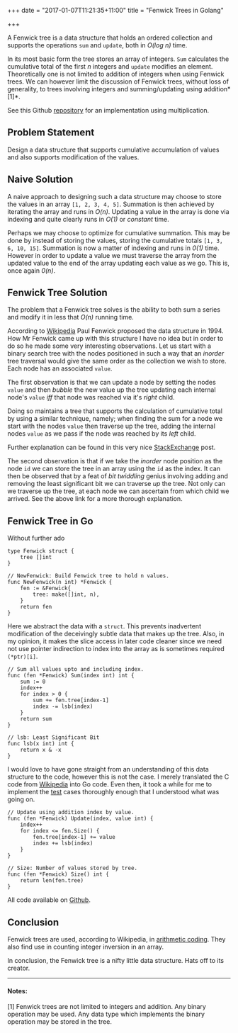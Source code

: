 +++
date = "2017-01-07T11:21:35+11:00"
title = "Fenwick Trees in Golang"

+++

A Fenwick tree is a data structure that holds an ordered collection and supports
the operations `sum` and `update`, both in *O(log n)* time.

<!--more-->

In its most basic form the tree stores an array of integers. `Sum` calculates
the cumulative total of the first *n* integers and `update` modifies an element. Theoretically one is not limited to addition of integers when using
Fenwick trees. We can however limit the discussion of Fenwick trees, without
loss of generality, to trees involving integers and summing/updating using
addition*[1]*. 

See this Github 
[repository](https://github.com/tcharding/types/tree/master/trees/fenwick/fenwick-mul)
for an implementation using multiplication.

## Problem Statement

Design a data structure that supports cumulative accumulation of values and also supports
modification of the values.

## Naive Solution

A naive approach to designing such a data structure may choose to store the values in an array
`[1, 2, 3, 4, 5]`. Summation is then achieved by iterating the array and runs in
*O(n)*. Updating a value in the array is done via indexing and quite clearly
runs in *O(1)* or *constant* time.

Perhaps we may choose to optimize for cumulative summation. This may be done by instead of
storing the values, storing the cumulative totals `[1, 3, 6, 10, 15]`.
Summation is now a matter of indexing and runs in *0(1)* time. However in order to update a value we must
traverse the array from the updated value to the end of the array updating each
value as we go. This is, once again *0(n)*.

## Fenwick Tree Solution

The problem that a Fenwick tree solves is the ability to both sum a series and modify
it in less that *O(n)* running time.

According to [Wikipedia](https://en.wikipedia.org/wiki/Fenwick_tree) Paul
Fenwick proposed the data structure in 1994. How Mr Fenwick came up with this
structure I have no idea but in order to do so he made some very interesting
observations. Let us start with a binary search tree with the nodes 
positioned in such a way that an *inorder* tree traversal would give the same
order as the collection we wish to store. Each node has an associated `value`.

The first observation is that we can update a node by setting the nodes `value`
and then *bubble* the new value up the tree updating each internal node's `value`
*iff* that node was reached via it's *right* child.

Doing so maintains a tree that supports the calculation of
cumulative total by using a similar technique, namely; when finding the sum for a
node we start with the nodes `value` then traverse up the tree, adding the internal nodes `value`
as we pass if the node was reached by its *left* child.

Further explanation can be found in this very nice 
[StackExchange](http://cs.stackexchange.com/questions/10538/bit-what-is-the-intuition-behind-a-binary-indexed-tree-and-how-was-it-thought-a)
post. 

The second observation is that if we take the *inorder*  node position as the
node `id` we can store the tree in an array using the `id` as the index. It can
then be observed that by a feat of *bit twiddling* genius involving adding and
removing the least significant bit we can traverse *up* the tree. Not only can
we traverse up the tree, at each node we can ascertain from which child we
arrived. See the above link for a more thorough explanation.

## Fenwick Tree in Go

Without further ado
```
type Fenwick struct {
	tree []int
}

// NewFenwick: Build Fenwick tree to hold n values.
func NewFenwick(n int) *Fenwick {
	fen := &Fenwick{
		tree: make([]int, n),
	}
	return fen
}
```

Here we abstract the data with a `struct`. This prevents inadvertent
modification of the deceivingly subtle data that makes up the tree. Also, in my
opinion, it makes the slice access in later code cleaner since we need not use
pointer indirection to index into the array as is sometimes required `(*ptr)[i]`.

```
// Sum all values upto and including index.
func (fen *Fenwick) Sum(index int) int {
	sum := 0
	index++
	for index > 0 {
		sum += fen.tree[index-1]
		index -= lsb(index)
	}
	return sum
}

// lsb: Least Significant Bit
func lsb(x int) int {
	return x & -x
}
```
I would love to have gone straight from an understanding of this data structure
to the code, however this is not the case. I merely translated the C code from
[Wikipedia](https://en.wikipedia.org/wiki/Fenwick_tree) into Go code. Even then, it took a while for me to implement the
[test](https://github.com/tcharding/types/tree/master/trees/fenwick/fenwick-mul)
cases thoroughly enough that I understood what was going on.

```
// Update using addition index by value.
func (fen *Fenwick) Update(index, value int) {
	index++
	for index <= fen.Size() {
		fen.tree[index-1] += value
		index += lsb(index)
	}
}

// Size: Number of values stored by tree.
func (fen *Fenwick) Size() int {
	return len(fen.tree)
}
```

All code available on [Github](https://github.com/tcharding/types/tree/master/trees/fenwick/).

## Conclusion

Fenwick trees are used, according to Wikipedia, in 
[arithmetic coding](https://en.wikipedia.org/wiki/Arithmetic_coding). They also
find use in counting integer inversion in an array.

In conclusion, the Fenwick tree is a nifty little data structure. Hats off to its
creator. 

---
#### Notes:


[1] Fenwick trees are not limited to integers and addition. Any binary operation may
be used. Any data type which implements the binary operation may be stored in the tree.





